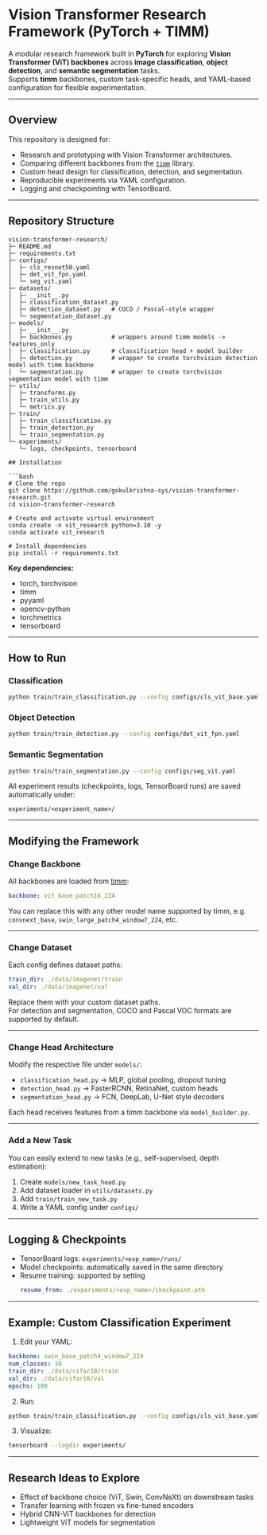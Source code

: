 # Vision Transformer Research Framework (PyTorch + TIMM)

A modular research framework built in **PyTorch** for exploring **Vision Transformer (ViT) backbones** across **image classification**, **object detection**, and **semantic segmentation** tasks.  
Supports **timm** backbones, custom task-specific heads, and YAML-based configuration for flexible experimentation.

---

## Overview

This repository is designed for:
- Research and prototyping with Vision Transformer architectures.
- Comparing different backbones from the [`timm`](https://github.com/huggingface/pytorch-image-models) library.
- Custom head design for classification, detection, and segmentation.
- Reproducible experiments via YAML configuration.
- Logging and checkpointing with TensorBoard.

---

## Repository Structure

```
vision-transformer-research/
├─ README.md
├─ requirements.txt
├─ configs/
│  ├─ cls_resnet50.yaml
│  ├─ det_vit_fpn.yaml
│  └─ seg_vit.yaml
├─ datasets/
│  ├─ __init__.py
│  ├─ classification_dataset.py
│  ├─ detection_dataset.py   # COCO / Pascal-style wrapper
│  └─ segmentation_dataset.py   
├─ models/
│  ├─ __init__.py
│  ├─ backbones.py           # wrappers around timm models -> features_only
│  ├─ classification.py      # classification head + model builder
│  ├─ detection.py           # wrapper to create torchvision detection model with timm backbone
│  └─ segmentation.py        # wrapper to create torchvision segmentation model with timm 
├─ utils/
│  ├─ transforms.py
│  ├─ train_utils.py
│  └─ metrics.py
├─ train/
│  ├─ train_classification.py
│  ├─ train_detection.py
│  └─ train_segmentation.py
└─ experiments/
   └─ logs, checkpoints, tensorboard

## Installation

```bash
# Clone the repo
git clone https://github.com/gokulkrishna-sys/vision-transformer-research.git
cd vision-transformer-research

# Create and activate virtual environment
conda create -n vit_research python=3.10 -y
conda activate vit_research

# Install dependencies
pip install -r requirements.txt
```

**Key dependencies:**
- torch, torchvision
- timm
- pyyaml
- opencv-python
- torchmetrics
- tensorboard

---

## How to Run

### Classification
```bash
python train/train_classification.py --config configs/cls_vit_base.yaml
```

### Object Detection
```bash
python train/train_detection.py --config configs/det_vit_fpn.yaml
```

### Semantic Segmentation
```bash
python train/train_segmentation.py --config configs/seg_vit.yaml
```

All experiment results (checkpoints, logs, TensorBoard runs) are saved automatically under:
```
experiments/<experiment_name>/
```

---

## Modifying the Framework

### Change Backbone
All backbones are loaded from [timm](https://github.com/huggingface/pytorch-image-models):
```yaml
backbone: vit_base_patch16_224
```
You can replace this with any other model name supported by timm, e.g.
`convnext_base`, `swin_large_patch4_window7_224`, etc.

---

### Change Dataset
Each config defines dataset paths:
```yaml
train_dir: ./data/imagenet/train
val_dir: ./data/imagenet/val
```
Replace them with your custom dataset paths.  
For detection and segmentation, COCO and Pascal VOC formats are supported by default.

---

### Change Head Architecture
Modify the respective file under `models/`:
- `classification_head.py` → MLP, global pooling, dropout tuning
- `detection_head.py` → FasterRCNN, RetinaNet, custom heads
- `segmentation_head.py` → FCN, DeepLab, U-Net style decoders

Each head receives features from a timm backbone via `model_builder.py`.

---

### Add a New Task
You can easily extend to new tasks (e.g., self-supervised, depth estimation):
1. Create `models/new_task_head.py`
2. Add dataset loader in `utils/datasets.py`
3. Add `train/train_new_task.py`
4. Write a YAML config under `configs/`

---

## Logging & Checkpoints

- TensorBoard logs: `experiments/<exp_name>/runs/`
- Model checkpoints: automatically saved in the same directory
- Resume training: supported by setting
  ```yaml
  resume_from: ./experiments/<exp_name>/checkpoint.pth
  ```

---

## Example: Custom Classification Experiment

1. Edit your YAML:
```yaml
backbone: swin_base_patch4_window7_224
num_classes: 10
train_dir: ./data/cifar10/train
val_dir: ./data/cifar10/val
epochs: 100
```

2. Run:
```bash
python train/train_classification.py --config configs/cls_vit_base.yaml
```

3. Visualize:
```bash
tensorboard --logdir experiments/
```

---

## Research Ideas to Explore

- Effect of backbone choice (ViT, Swin, ConvNeXt) on downstream tasks  
- Transfer learning with frozen vs fine-tuned encoders  
- Hybrid CNN-ViT backbones for detection  
- Lightweight ViT models for segmentation  
